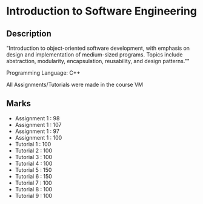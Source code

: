 # Introduction to Software Engineering

## Description
"Introduction to object-oriented software development, with emphasis on design and implementation of medium-sized programs. Topics include abstraction, modularity, encapsulation, reusability, and design patterns.""

Programming Language: C++

All Assignments/Tutorials were made in the course VM

## Marks
* Assignment 1 : 98
* Assignment 1 : 107
* Assignment 1 : 97
* Assignment 1 : 100
* Tutorial 1 : 100
* Tutorial 2 : 100
* Tutorial 3 : 100
* Tutorial 4 : 100
* Tutorial 5 : 150 
* Tutorial 6 : 150
* Tutorial 7 : 100
* Tutorial 8 : 100
* Tutorial 9 : 100
